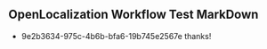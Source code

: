 ## OpenLocalization Workflow Test MarkDown
* 9e2b3634-975c-4b6b-bfa6-19b745e2567e thanks!

<!--HONumber=Jul16_HO2-->


